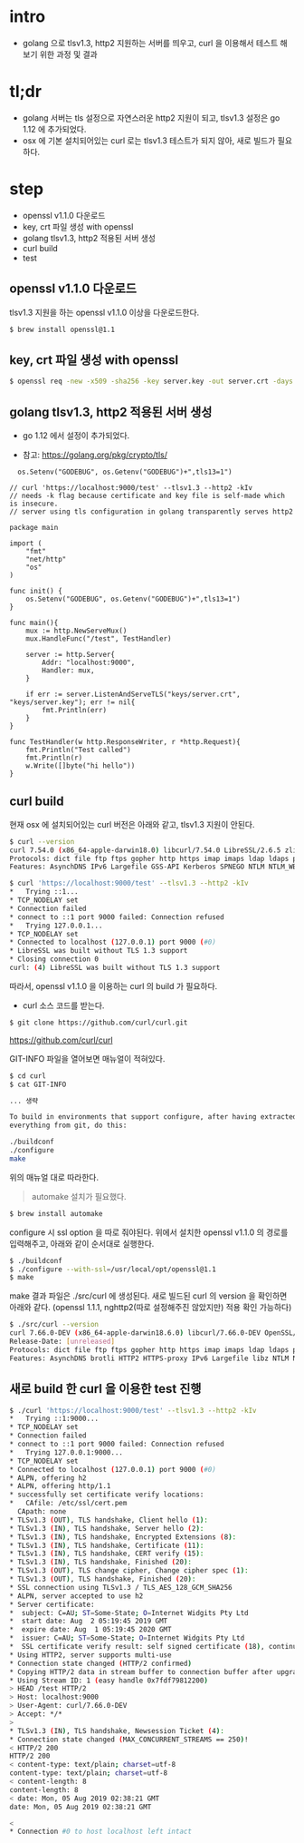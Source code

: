 # intro
- golang 으로 tlsv1.3, http2 지원하는 서버를 띄우고, curl 을 이용해서 테스트 해보기 위한 과정 및 결과

# tl;dr
- golang 서버는 tls 설정으로 자연스러운 http2 지원이 되고, tlsv1.3 설정은 go 1.12 에 추가되었다. 
- osx 에 기본 설치되어있는 curl 로는 tlsv1.3 테스트가 되지 않아, 새로 빌드가 필요하다.

# step

- openssl v1.1.0 다운로드
- key, crt 파일 생성 with openssl
- golang tlsv1.3, http2 적용된 서버 생성 
- curl build
- test 

## openssl v1.1.0 다운로드 

tlsv1.3 지원을 하는 openssl v1.1.0 이상을 다운로드한다.

```bash
$ brew install openssl@1.1
```

## key, crt 파일 생성 with openssl

```sh
$ openssl req -new -x509 -sha256 -key server.key -out server.crt -days 3650
```

## golang tlsv1.3, http2 적용된 서버 생성

* go 1.12 에서 설정이 추가되었다. 
- 참고: https://golang.org/pkg/crypto/tls/ 

```golang
  os.Setenv("GODEBUG", os.Getenv("GODEBUG")+",tls13=1")
```

```golang
// curl 'https://localhost:9000/test' --tlsv1.3 --http2 -kIv
// needs -k flag because certificate and key file is self-made which is insecure.
// server using tls configuration in golang transparently serves http2

package main

import (
	"fmt"
	"net/http"
	"os"
)

func init() {
	os.Setenv("GODEBUG", os.Getenv("GODEBUG")+",tls13=1")
}

func main(){
	mux := http.NewServeMux()
	mux.HandleFunc("/test", TestHandler)

	server := http.Server{
		Addr: "localhost:9000",
		Handler: mux,
	}

	if err := server.ListenAndServeTLS("keys/server.crt", "keys/server.key"); err != nil{
		fmt.Println(err)
	}
}

func TestHandler(w http.ResponseWriter, r *http.Request){
	fmt.Println("Test called")
	fmt.Println(r)
	w.Write([]byte("hi hello"))
}
```

## curl build 

현재 osx 에 설치되어있는 curl 버전은 아래와 같고, tlsv1.3 지원이 안된다. 

```bash
$ curl --version                                                                                    ✘ 2 master
curl 7.54.0 (x86_64-apple-darwin18.0) libcurl/7.54.0 LibreSSL/2.6.5 zlib/1.2.11 nghttp2/1.24.1
Protocols: dict file ftp ftps gopher http https imap imaps ldap ldaps pop3 pop3s rtsp smb smbs smtp smtps telnet tftp
Features: AsynchDNS IPv6 Largefile GSS-API Kerberos SPNEGO NTLM NTLM_WB SSL libz HTTP2 UnixSockets HTTPS-proxy
```

```bash
$ curl 'https://localhost:9000/test' --tlsv1.3 --http2 -kIv                                             master
*   Trying ::1...
* TCP_NODELAY set
* Connection failed
* connect to ::1 port 9000 failed: Connection refused
*   Trying 127.0.0.1...
* TCP_NODELAY set
* Connected to localhost (127.0.0.1) port 9000 (#0)
* LibreSSL was built without TLS 1.3 support
* Closing connection 0
curl: (4) LibreSSL was built without TLS 1.3 support
```

따라서, openssl v1.1.0 을 이용하는 curl 의 build 가 필요하다. 

- curl 소스 코드를 받는다. 
```bash
$ git clone https://github.com/curl/curl.git
```
https://github.com/curl/curl

GIT-INFO 파일을 열어보면 매뉴얼이 적혀있다. 
```bash
$ cd curl
$ cat GIT-INFO

... 생략

To build in environments that support configure, after having extracted
everything from git, do this:

./buildconf
./configure
make

```

위의 매뉴얼 대로 따라한다.
> automake 설치가 필요했다. 
```bash
$ brew install automake 
```

configure 시 ssl option 을 따로 줘야된다. 
위에서 설치한 openssl v1.1.0 의 경로를 입력해주고, 아래와 같이 순서대로 실행한다.  

```bash
$ ./buildconf
$ ./configure --with-ssl=/usr/local/opt/openssl@1.1
$ make
```

make 결과 파일은 ./src/curl 에 생성된다. 
새로 빌드된 curl 의 version 을 확인하면 아래와 같다. (openssl 1.1.1, nghttp2(따로 설정해주진 않았지만) 적용 확인 가능하다)
```bash
$ ./src/curl --version                                                                                                                                 master
curl 7.66.0-DEV (x86_64-apple-darwin18.6.0) libcurl/7.66.0-DEV OpenSSL/1.1.1c zlib/1.2.11 brotli/1.0.7 nghttp2/1.39.1 librtmp/2.3
Release-Date: [unreleased]
Protocols: dict file ftp ftps gopher http https imap imaps ldap ldaps pop3 pop3s rtmp rtsp smb smbs smtp smtps telnet tftp
Features: AsynchDNS brotli HTTP2 HTTPS-proxy IPv6 Largefile libz NTLM NTLM_WB SSL TLS-SRP UnixSockets
```

## 새로 build 한 curl 을 이용한 test 진행 

```bash
$ ./curl 'https://localhost:9000/test' --tlsv1.3 --http2 -kIv                                                                                      master
*   Trying ::1:9000...
* TCP_NODELAY set
* Connection failed
* connect to ::1 port 9000 failed: Connection refused
*   Trying 127.0.0.1:9000...
* TCP_NODELAY set
* Connected to localhost (127.0.0.1) port 9000 (#0)
* ALPN, offering h2
* ALPN, offering http/1.1
* successfully set certificate verify locations:
*   CAfile: /etc/ssl/cert.pem
  CApath: none
* TLSv1.3 (OUT), TLS handshake, Client hello (1):
* TLSv1.3 (IN), TLS handshake, Server hello (2):
* TLSv1.3 (IN), TLS handshake, Encrypted Extensions (8):
* TLSv1.3 (IN), TLS handshake, Certificate (11):
* TLSv1.3 (IN), TLS handshake, CERT verify (15):
* TLSv1.3 (IN), TLS handshake, Finished (20):
* TLSv1.3 (OUT), TLS change cipher, Change cipher spec (1):
* TLSv1.3 (OUT), TLS handshake, Finished (20):
* SSL connection using TLSv1.3 / TLS_AES_128_GCM_SHA256
* ALPN, server accepted to use h2
* Server certificate:
*  subject: C=AU; ST=Some-State; O=Internet Widgits Pty Ltd
*  start date: Aug  2 05:19:45 2019 GMT
*  expire date: Aug  1 05:19:45 2020 GMT
*  issuer: C=AU; ST=Some-State; O=Internet Widgits Pty Ltd
*  SSL certificate verify result: self signed certificate (18), continuing anyway.
* Using HTTP2, server supports multi-use
* Connection state changed (HTTP/2 confirmed)
* Copying HTTP/2 data in stream buffer to connection buffer after upgrade: len=0
* Using Stream ID: 1 (easy handle 0x7fdf79812200)
> HEAD /test HTTP/2
> Host: localhost:9000
> User-Agent: curl/7.66.0-DEV
> Accept: */*
>
* TLSv1.3 (IN), TLS handshake, Newsession Ticket (4):
* Connection state changed (MAX_CONCURRENT_STREAMS == 250)!
< HTTP/2 200
HTTP/2 200
< content-type: text/plain; charset=utf-8
content-type: text/plain; charset=utf-8
< content-length: 8
content-length: 8
< date: Mon, 05 Aug 2019 02:38:21 GMT
date: Mon, 05 Aug 2019 02:38:21 GMT

<
* Connection #0 to host localhost left intact
```


